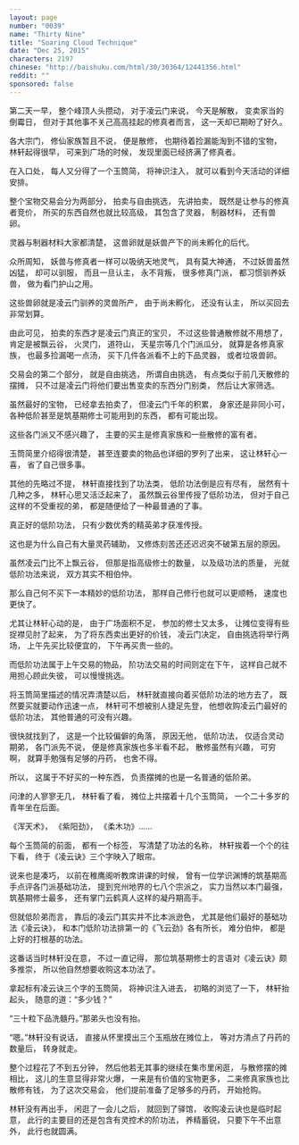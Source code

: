 ```yaml
---
layout: page
number: "0039"
name: "Thirty Nine"
title: "Soaring Cloud Technique"
date: "Dec 25, 2015"
characters: 2197
chinese: "http://baishuku.com/html/30/30364/12441356.html"
reddit: ""
sponsored: false
---
```


第二天一早，
整个峰顶人头攒动，
对于凌云门来说，
今天是解散，
变卖家当的倒霉日，
但对于其他事不关己高高挂起的修真者而言，
这一天却已期盼了好久。

各大宗门，
修仙家族暂且不说，
便是散修，
也期待着捡漏能淘到不错的宝物，
林轩起得很早，
可来到广场的时候，
发现里面已经挤满了修真者。

在入口处，
每人又分得了一个玉筒简，
将神识注入，
就可以看到今天活动的详细安排。

整个宝物交易会分为两部分，
拍卖与自由挑选，
先讲拍卖，
既然是让参与的修真者竞价，
所买的东西自然也就比较高级，
其包含了灵器，
制器材料，
还有兽卵。

灵器与制器材料大家都清楚，
这兽卵就是妖兽产下的尚未孵化的后代。

众所周知，
妖兽与修真者一样可以吸纳天地灵气，
具有莫大神通，
不过妖兽虽然凶猛，
却可以驯服，
而且一旦认主，
永不背叛，
很多修真门派，
都习惯驯养妖兽，
做为看门护山之用。

这些兽卵就是凌云门驯养的灵兽所产，
由于尚未孵化，
还没有认主，
所以买回去非常划算。

由此可见，
拍卖的东西才是凌云门真正的宝贝，
不过这些普通散修就不用想了，
肯定是被飘云谷，
火灵门，
道符山，
天星宗等几个门派瓜分，
就算是各修真家族，
也最多捡漏喝一点汤，
买下几件各派看不上的下品灵器，
或者垃圾兽卵。

交易会的第二个部分，
就是自由挑选，
所谓自由挑选，
有点类似于前几天散修的摆摊，
只不过是凌云门将他们要出售变卖的东西分门别类，
然后让大家筛选。

虽然最好的宝物，
已经拿去拍卖了，
但凌云门千年的积累，
身家还是非同小可，
各种低阶甚至是筑基期修士可能用到的东西，
都有可能出现。

这些各门派又不感兴趣了，
主要的买主是修真家族和一些散修的富有者。

玉筒简里介绍得很清楚，
甚至连要卖的物品也详细的罗列了出来，
这让林轩心一喜，
省了自己很多事。

其他的先略过不提，
林轩直接找到了功法类，
低阶功法倒是应有尽有，
居然有十几种之多，
林轩心思又活泛起来了，
虽然飘云谷里传授了低阶功法，
但对于自己这样的不受重视的弟，
都是随便给了一种最普通的了事。

真正好的低阶功法，
只有少数优秀的精英弟才获准传授。

这也是为什么自己有大量灵药辅助，
又修炼刻苦还还迟迟突不破第五层的原因。

虽然凌云门比不上飘云谷，
但那是指高级修士的数量，
以及级功法的质量，
光就低阶功法来说，
双方其实不相伯仲。

那么自己何不买下一本精妙的低阶功法，
那样自己修行也就可以更顺畅，
速度也更快了。

尤其让林轩心动的是，
由于广场面积不足，
参加的修士又太多，
让摊位变得有些捉襟见肘了起来，
为了将东西卖出更好的价钱，
凌云门决定，
自由挑选将举行两场，
上午先买比较便宜的，
下午再买贵一些的。

而低阶功法属于上午交易的物品，
阶功法交易的时间则定在下午，
这样自己就不用担心顾此失彼，
可以慢慢挑选。

将玉筒简里描述的情况弄清楚以后，
林轩就直接向着买低阶功法的地方去了，
既然要买就要动作迅速一点，
林轩可不想被别人捷足先登，
他想收购凌云门最好的低阶功法，
其他普通的可没有兴趣。

很快就找到了，
这是一个比较偏僻的角落，
原因无他，
低阶功法，
仅适合灵动期弟，
各门派先不说，
便是修真家族也多半看不起，
散修虽然有兴趣，
可穷啊，
就算手勉强有足够的丹药，
也舍不得。

所以，
这属于不好买的一种东西，
负责摆摊的也是一名普通的低阶弟。

问津的人寥寥无几，
林轩看了看，
摊位上共摆着十几个玉筒简，
一个二十多岁的青年坐在后面。

《浑天术》，
《紫阳劲》，
《柔木功》……

每个玉筒简的前面，
都有一个标签，
写清楚了功法的名称，
林轩挨着一个个的往下看，
终于《凌云诀》三个字映入了眼帘。

说来也是凑巧，
以前在稚鹰阁听教席讲课的时候，
曾有一位学识渊博的筑基期高手点评各门派基础功法，
提到兖州地界的七八个宗派之，
实力当然以本门最强，
筑基期修士最多，
还有掌门云鹤真人这样的凝丹期高手。

但就低阶弟而言，
靠后的凌云门其实并不比本派逊色，
尤其是他们最好的基础功法《凌云诀》，
和本门低阶功法排第一的《飞云劲》各有所长，
难分伯仲，
都是上好的打根基的功法。

这番话当时林轩没在意，
不过一直记得，
那位筑基期修士的言语对《凌云诀》颇多推崇，
所以他自然想要收购这本功法了。

拿起标有凌云诀三个字的玉筒简，
将神识注入进去，
初略的浏览了一下，
林轩抬起头，
随意的道：“多少钱？”

“三十粒下品洗髓丹。”那弟头也没有抬。

“嗯。”林轩没有说话，
直接从怀里摸出三个玉瓶放在摊位上，
等对方清点了丹药的数量后，
转身就走。

整个过程花了不到五分钟，
然后他若无其事的继续在集市里闲逛，
与散修摆的摊相比，
这儿的生意显得非常火爆，
一来是有价值的宝物更多，
二来修真家族也比散修有钱，
为了这次交易会，
他们提前准备了足够多的丹药，
开始抢购。

林轩没有再出手，
闲逛了一会儿之后，
就回到了驿馆，
收购凌云诀也是临时起意，
此行的主要目的还是包含有灵控术的阶功法，
养精蓄锐，
只要下午不出意外，
此行也就圆满。
